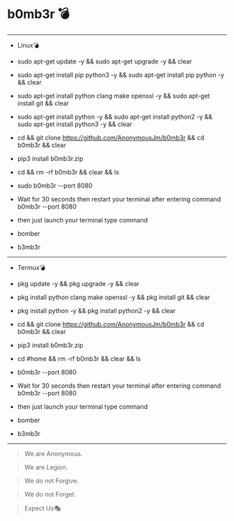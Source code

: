 # b0mb3r 💣  
------------------------------------------------------------------------------------------------------------------------------------------------------------------
- Linux💣  

- sudo apt-get update -y && sudo apt-get upgrade -y && clear

- sudo apt-get install pip python3 -y && sudo apt-get install pip python -y && clear 

- sudo apt-get install python clang make openssl -y && sudo apt-get install git && clear 

- sudo apt-get install python -y && sudo apt-get install python2 -y && sudo apt-get install python3 -y && clear  

- cd && git clone https://github.com/AnonymousJm/b0mb3r && cd b0mb3r && clear 

- pip3 install b0mb3r.zip 

- cd && rm -rf b0mb3r && clear && ls 

- sudo b0mb3r --port 8080

- Wait for 30 seconds then restart your terminal after entering command b0mb3r --port 8080
- then just launch your terminal type command

- bomber
- b3mb3r 

------------------------------------------------------------------------------------------------------------------------------------------------------------------
- Termux💣 

- pkg update -y && pkg upgrade -y && clear

- pkg install python clang make openssl -y && pkg install git && clear 

- pkg install python -y && pkg install python2 -y && clear  

- cd && git clone https://github.com/AnonymousJm/b0mb3r && cd b0mb3r && clear 

- pip3 install b0mb3r.zip 

- cd #home && rm -rf b0mb3r && clear && ls 

- b0mb3r --port 8080

- Wait for 30 seconds then restart your terminal after entering command b0mb3r --port 8080
- then just launch your terminal type command

- bomber
- b3mb3r 

------------------------------------------------------------------------------------------------------------------------------------------------------------------

> We are Anonymous.

> We are Legion.

> We do not Forgive.

> We do not Forget.

> Expect Us🎭





